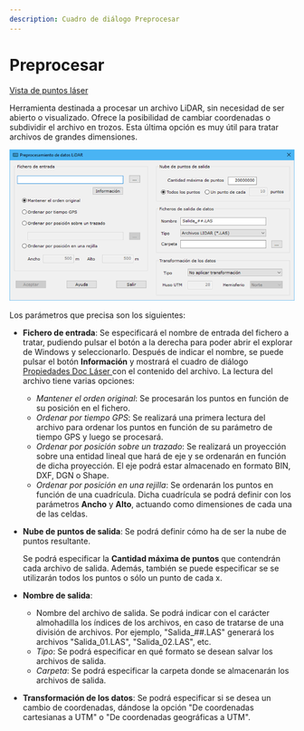 ```yaml
---
description: Cuadro de diálogo Preprocesar
---
```


# Preprocesar

[Vista de puntos láser](../../fichas-de-herramientas/ficha-de-herramientas-archivos-lidar/vista-de-puntos-laser.md)

Herramienta destinada a procesar un archivo LiDAR, sin necesidad de ser abierto o visualizado. Ofrece la posibilidad de cambiar coordenadas o subdividir el archivo en trozos. Esta última opción es muy útil para tratar archivos de grandes dimensiones.

![Cuadro de di&#xE1;logo Preprocesamiento de datos LiDAR](../../../.gitbook/assets/image%20%284%29.png)

Los parámetros que precisa son los siguientes:

* **Fichero de entrada**: Se especificará el nombre de entrada del fichero a tratar, pudiendo pulsar el botón a la derecha para poder abrir el explorar de Windows y seleccionarlo. Después de indicar el nombre, se puede pulsar el botón **Información** y mostrará el cuadro de diálogo [Propiedades Doc Láser ](propiedades-documento-laser.md)con el contenido del archivo. La lectura del archivo tiene varias opciones:
  * _Mantener el orden original_: Se procesarán los puntos en función de su posición en el fichero.
  * _Ordenar por tiempo GPS_: Se realizará una primera lectura del archivo para ordenar los puntos en función de su parámetro de tiempo GPS y luego se procesará.
  * _Ordenar por posición sobre un trazado_: Se realizará un proyección sobre una entidad lineal que hará de eje y se ordenarán en función de dicha proyección. El eje podrá estar almacenado en formato BIN, DXF, DGN o Shape.
  * _Ordenar por posición en una rejilla_: Se ordenarán los puntos en función de una cuadrícula. Dicha cuadrícula se podrá definir con los parámetros **Ancho** y **Alto**, actuando como dimensiones de cada una de las celdas.
* **Nube de puntos de salida**: Se podrá definir cómo ha de ser la nube de puntos resultante. 

  Se podrá especificar la **Cantidad máxima de puntos** que contendrán cada archivo de salida. Además, también se puede especificar se se utilizarán todos los puntos o sólo un punto de cada x. 

* **Nombre de salida**:
  * Nombre del archivo de salida. Se podrá indicar con el carácter almohadilla los índices de los archivos, en caso de tratarse de una división de archivos. Por ejemplo, "Salida\_\#\#.LAS" generará los archivos "Salida\_01.LAS", "Salida\_02.LAS", etc.
  * _Tipo_: Se podrá especificar en qué formato se desean salvar los archivos de salida.
  * _Carpeta_: Se podrá especificar la carpeta donde se almacenarán los archivos de salida.
* **Transformación de los datos**: Se podrá especificar si se desea un cambio de coordenadas, dándose la opción "De coordenadas cartesianas a UTM" o "De coordenadas geográficas a UTM".

